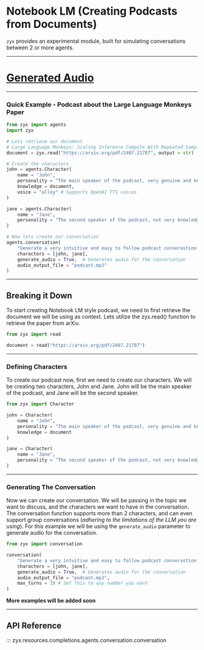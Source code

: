 # Notebook LM (Creating Podcasts from Documents)

`zyx` provides an experimental module, built for simulating conversations between 2 or more agents. 

---

# **[Generated Audio](./podcast.mp3)**

---

### Quick Example - Podcast about the Large Language Monkeys Paper

```python
from zyx import agents
import zyx

# Lets retrieve our document
# Large Language Monkeys: Scaling Inference Compute With Repeated Sampling
document = zyx.read("https://arxiv.org/pdf/2407.21787", output = str)

# Create the characters
john = agents.Character(
    name = "John",
    personality = "The main speaker of the podcast, very genuine and knowledgable.",
    knowledge = document,
    voice = "alloy" # Supports OpenAI TTS voices
)

jane = agents.Character(
    name = "Jane",
    personality = "The second speaker of the podcast, not very knowledgable, but very good at asking questions."
)

# Now lets create our conversation
agents.conversation(
    "Generate a very intuitive and easy to follow podcast converastion about the Large Language Monkeys paper.",
    characters = [john, jane],
    generate_audio = True,  # Generates audio for the conversation 
    audio_output_file = "podcast.mp3"
)
```

---

## Breaking it Down

To start creating Notebook LM style podcast, we need to first retrieve the document we will be using as context. Lets utilize the zyx.read() function
to retrieve the paper from arXiv.

```python
from zyx import read

document = read("https://arxiv.org/pdf/2407.21787")
```

---

### Defining Characters

To create our podcast now, first we need to create our characters. We will be creating two characters, John and Jane. John will be the main speaker of the podcast, and Jane will be the second speaker.

```python
from zyx import Character

john = Character(
    name = "John",
    personality = "The main speaker of the podcast, very genuine and knowledgable.",
    knowledge = document
)

jane = Character(
    name = "Jane",
    personality = "The second speaker of the podcast, not very knowledgable, but very good at asking questions."
)
```

---

### Generating The Conversation

Now we can create our conversation. We will be passing in the topic we want to discuss, and the characters we want to have in the conversation. The conversation function supports more than 2 characters, and can even support group conversations (*adhering to the limitations of the LLM you are using*). For this example we will be using the `generate_audio` parameter to generate audio for the conversation.

```python
from zyx import conversation

conversation(
    "Generate a very intuitive and easy to follow podcast converastion about the Large Language Monkeys paper.",
    characters = [john, jane],
    generate_audio = True,  # Generates audio for the conversation 
    audio_output_file = "podcast.mp3",
    max_turns = 10 # Set this to any number you want
)
```

**More examples will be added soon**

---

## API Reference

::: zyx.resources.completions.agents.conversation.conversation


